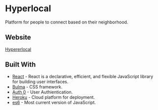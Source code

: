 # Hyperlocal
Platform for people to connect based on their neighborhood.

## Website
[Hypererlocal](https://thawing-ravine-62761.herokuapp.com/)


## Built With

* [React](https://reactjs.org/) -  React is a declarative, efficient, and flexible JavaScript library for building user interfaces.
* [Bulma](https://bulma.io/) - CSS framework.
* [Auth 0](https://auth0.com/) - User Authientication.
* [Heroku](https://heroku.com) - Cloud platform for deployment.
* [es6](https://www.w3schools.com/js/js_es6.asp) - Most current version of JavaScript.
